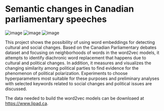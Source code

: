 # Semantic changes in Canadian parliamentary speeches

![image](https://github.com/JuneJLim/changes_in_canadian_parliamentary_speeches/blob/master/images/table3.jpg?raw=true)
![image](https://github.com/JuneJLim/changes_in_canadian_parliamentary_speeches/blob/master/images/table1.png?raw=true)
![image](https://github.com/JuneJLim/changes_in_canadian_parliamentary_speeches/blob/master/images/table2.png?raw=true)

This project shows the possibility of using word embeddings for detecting cultural and social changes. Based on the Canadian Parliamentary debates dataset and focusing on neighborhoods of words in the word2vec models, it attempts to identify diachronic word replacement that happens due to cultural and political changes. In addition, it measures and visualizes the changing similarity among political parties to find evidence for the phenomenon of political polarization. Experiments to choose hyperparameters most suitable for these purposes and preliminary analyses with selected keywords related to social changes and political issues are discussed.

The data needed to build the word2vec models can be downloaed at https://www.lipad.ca.
